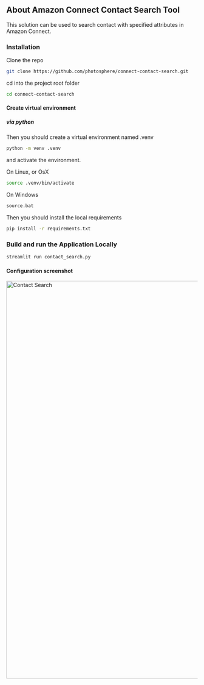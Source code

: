 ## About Amazon Connect Contact Search Tool
This solution can be used to search contact with specified attributes in Amazon Connect.

### Installation

Clone the repo

```bash
git clone https://github.com/photosphere/connect-contact-search.git
```

cd into the project root folder

```bash
cd connect-contact-search
```

#### Create virtual environment

##### via python

Then you should create a virtual environment named .venv

```bash
python -m venv .venv
```

and activate the environment.

On Linux, or OsX 

```bash
source .venv/bin/activate
```
On Windows

```bash
source.bat
```

Then you should install the local requirements

```bash
pip install -r requirements.txt
```
### Build and run the Application Locally

```bash
streamlit run contact_search.py
```
#### Configuration screenshot
<img width="1044" alt="Contact Search" src="https://github.com/photosphere/connect-contact-search/assets/3398595/a4eafc63-8e89-4dcb-87b6-0c88e583a662">

